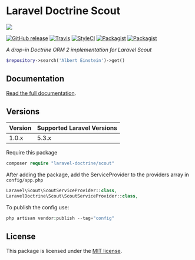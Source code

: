 # Laravel Doctrine Scout

<img src="https://cloud.githubusercontent.com/assets/7728097/18224341/32631f7e-71d2-11e6-9092-e97a647c9a8b.jpg"/>

[![GitHub release](https://img.shields.io/github/release/laravel-doctrine/scout.svg?style=flat-square)](https://packagist.org/packages/laravel-doctrine/scout)
[![Travis](https://img.shields.io/travis/laravel-doctrine/scout.svg?style=flat-square)](https://travis-ci.org/laravel-doctrine/scout)
[![StyleCI](https://styleci.io/repos/66964312/shield)](https://styleci.io/repos/66964312)
[![Packagist](https://img.shields.io/packagist/dm/laravel-doctrine/scout.svg?style=flat-square)](https://packagist.org/packages/laravel-doctrine/scout)
[![Packagist](https://img.shields.io/packagist/dt/laravel-doctrine/scout.svg?style=flat-square)](https://packagist.org/packages/laravel-doctrine/scout)

*A drop-in Doctrine ORM 2 implementation for Laravel Scout*

```php
$repository->search('Albert Einstein')->get()
```

## Documentation

[Read the full documentation](http://www.laraveldoctrine.org/docs/current/scout).

## Versions

Version | Supported Laravel Versions
:---------|:----------
1.0.x | 5.3.x

Require this package  

```php
composer require "laravel-doctrine/scout"
```

After adding the package, add the ServiceProvider to the providers array in `config/app.php`

```php
Laravel\Scout\ScoutServiceProvider::class,
LaravelDoctrine\Scout\ScoutServiceProvider::class,
```

To publish the config use:

```php
php artisan vendor:publish --tag="config"
```

## License

This package is licensed under the [MIT license](https://github.com/laravel-doctrine/scout/blob/master/LICENSE).
